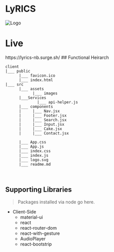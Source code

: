 # LyRICS
![Logo](https://imgur.com/nEM3LCD.png)
<h1>Live</h1> <a> https://lyrics-nb.surge.sh/ </a>
## Functional Heirarch

```
client
|___ public
      |___ favicon.ico
      |___ index.html
|___ src
      |___ assets
            |___ images 
      |___Services
      		  |___ api-helper.js         
      |___ components
      |     |___ Nav.jsx
      |     |___ Footer.jsx
	  |     |___ Search.jsx
      |     |___ Input.jsx
      |     |___ Cake.jsx
	  |     |___ Contact.jsx

      |___ App.css
      |___ App.js
      |___ index.css
      |___ index.js
      |___ logo.svg
      |___ readme.md
```


<br>

## Supporting Libraries

> Packages installed via node go here.


* Client-Side
  * material-ui
  * react
  * react-router-dom
  * react-with-gesture
  * AudioPlayer
  * react-bootstrip
  

<br>
<br>
